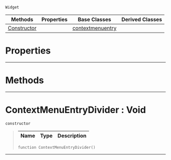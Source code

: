  `Widget`

|Methods|Properties|Base Classes|Derived Classes|
|---|---|---|---|
|[ Constructor](https://github.com/ArendDanielek/ZeroDocsTest/blob/master/code_reference/class_reference/contextmenuentrydivider.markdown#contextmenuentrydivider)| |[contextmenuentry](https://github.com/ArendDanielek/ZeroDocsTest/blob/master/code_reference/class_reference/contextmenuentry.markdown)| |


 #  Properties


---  
 #  Methods


---  
 #  ContextMenuEntryDivider : Void

 `constructor`

> 
> |Name|Type|Description|
> |---|---|---|
> ``` lang=cpp, name=Zilch
> function ContextMenuEntryDivider()
> ``` 


---  
 
  
  
  
  
  
  
  

 